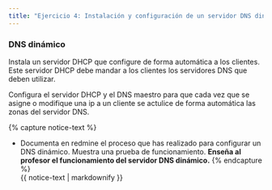 ```yaml
---
title: "Ejercicio 4: Instalación y configuración de un servidor DNS dinámico"
---
```


### DNS dinámico

Instala un servidor DHCP que configure de forma automática a los clientes. Este servidor DHCP debe mandar a los clientes los servidores DNS que deben utilizar.

Configura el servidor DHCP y el DNS maestro para que cada vez que se asigne o modifique una ip a un cliente se actulice de forma automática las zonas del servidor DNS.

{% capture notice-text %}
* Documenta en redmine el proceso que has realizado para configurar un DNS dinámico. Muestra una prueba de funcionamiento.
**Enseña al profesor el funcionamiento del servidor DNS dinámico.**
{% endcapture %}<div class="notice--info">{{ notice-text | markdownify }}</div>